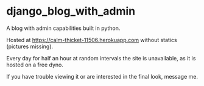 # django_blog_with_admin

A blog with admin capabilities built in python.

Hosted at
https://calm-thicket-11506.herokuapp.com
without statics (pictures missing).

Every day for half an hour at random intervals the site is unavailable, as it is hosted on a free dyno.

If you have trouble viewing it or are interested in the final look, message me.

